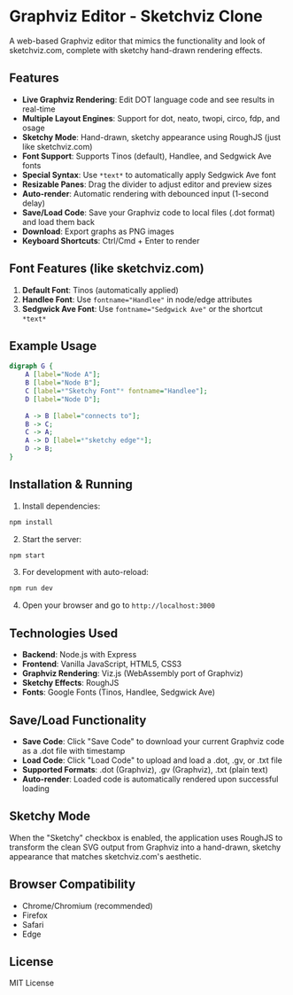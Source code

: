 # Graphviz Editor - Sketchviz Clone

A web-based Graphviz editor that mimics the functionality and look of sketchviz.com, complete with sketchy hand-drawn rendering effects.

## Features

- **Live Graphviz Rendering**: Edit DOT language code and see results in real-time
- **Multiple Layout Engines**: Support for dot, neato, twopi, circo, fdp, and osage
- **Sketchy Mode**: Hand-drawn, sketchy appearance using RoughJS (just like sketchviz.com)
- **Font Support**: Supports Tinos (default), Handlee, and Sedgwick Ave fonts
- **Special Syntax**: Use `*text*` to automatically apply Sedgwick Ave font
- **Resizable Panes**: Drag the divider to adjust editor and preview sizes
- **Auto-render**: Automatic rendering with debounced input (1-second delay)
- **Save/Load Code**: Save your Graphviz code to local files (.dot format) and load them back
- **Download**: Export graphs as PNG images
- **Keyboard Shortcuts**: Ctrl/Cmd + Enter to render

## Font Features (like sketchviz.com)

1. **Default Font**: Tinos (automatically applied)
2. **Handlee Font**: Use `fontname="Handlee"` in node/edge attributes
3. **Sedgwick Ave Font**: Use `fontname="Sedgwick Ave"` or the shortcut `*text*`

## Example Usage

```dot
digraph G {
    A [label="Node A"];
    B [label="Node B"];
    C [label=*"Sketchy Font"* fontname="Handlee"];
    D [label="Node D"];
    
    A -> B [label="connects to"];
    B -> C;
    C -> A;
    A -> D [label=*"sketchy edge"*];
    D -> B;
}
```

## Installation & Running

1. Install dependencies:
```bash
npm install
```

2. Start the server:
```bash
npm start
```

3. For development with auto-reload:
```bash
npm run dev
```

4. Open your browser and go to `http://localhost:3000`

## Technologies Used

- **Backend**: Node.js with Express
- **Frontend**: Vanilla JavaScript, HTML5, CSS3
- **Graphviz Rendering**: Viz.js (WebAssembly port of Graphviz)
- **Sketchy Effects**: RoughJS
- **Fonts**: Google Fonts (Tinos, Handlee, Sedgwick Ave)

## Save/Load Functionality

- **Save Code**: Click "Save Code" to download your current Graphviz code as a .dot file with timestamp
- **Load Code**: Click "Load Code" to upload and load a .dot, .gv, or .txt file
- **Supported Formats**: .dot (Graphviz), .gv (Graphviz), .txt (plain text)
- **Auto-render**: Loaded code is automatically rendered upon successful loading

## Sketchy Mode

When the "Sketchy" checkbox is enabled, the application uses RoughJS to transform the clean SVG output from Graphviz into a hand-drawn, sketchy appearance that matches sketchviz.com's aesthetic.

## Browser Compatibility

- Chrome/Chromium (recommended)
- Firefox
- Safari
- Edge

## License

MIT License

